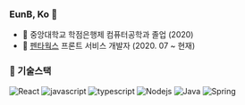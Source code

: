 ### EunB, Ko 👋
- :school: 중앙대학교 학점은행제 컴퓨터공학과 졸업 (2020)
- :office: [펜타웍스]()  프론트 서비스 개발자 (2020. 07 ~ 현재)

### 🔭 기술스택
![React](https://img.shields.io/badge/React-5F00FF)
![javascript](https://img.shields.io/badge/Javascript-FFE400)
![typescript](https://img.shields.io/badge/Typescript-0054FF)
![Nodejs](https://img.shields.io/badge/Nodejs-43853d)
![Java](https://img.shields.io/badge/Java-333)
![Spring](https://img.shields.io/badge/Spring-6db33f)


<!--
**EunBKo/EunBKo** is a ✨ _special_ ✨ repository because its `README.md` (this file) appears on your GitHub profile.
![Vuejs](https://img.shields.io/badge/Vuejs-4fc08d)
![Nestjs](https://img.shields.io/badge/Nestjs-ea2845)

Here are some ideas to get you started:

- 🔭 I’m currently working on ...
- 🌱 I’m currently learning ...
- 👯 I’m looking to collaborate on ...
- 🤔 I’m looking for help with ...
- 💬 Ask me about ...
- 📫 How to reach me: ...
- 😄 Pronouns: ...
- ⚡ Fun fact: ...
-->
